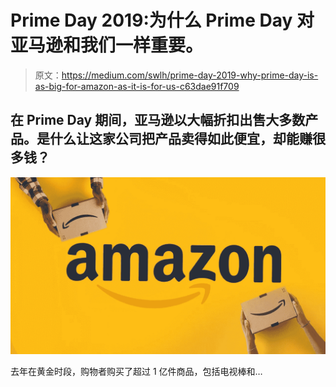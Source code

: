 # Prime Day 2019:为什么 Prime Day 对亚马逊和我们一样重要。

> 原文：<https://medium.com/swlh/prime-day-2019-why-prime-day-is-as-big-for-amazon-as-it-is-for-us-c63dae91f709>

## 在 Prime Day 期间，亚马逊以大幅折扣出售大多数产品。是什么让这家公司把产品卖得如此便宜，却能赚很多钱？

![](img/7acf3641920c74006e81c6978da1574d.png)

去年在黄金时段，购物者购买了超过 1 亿件商品，包括电视棒和…